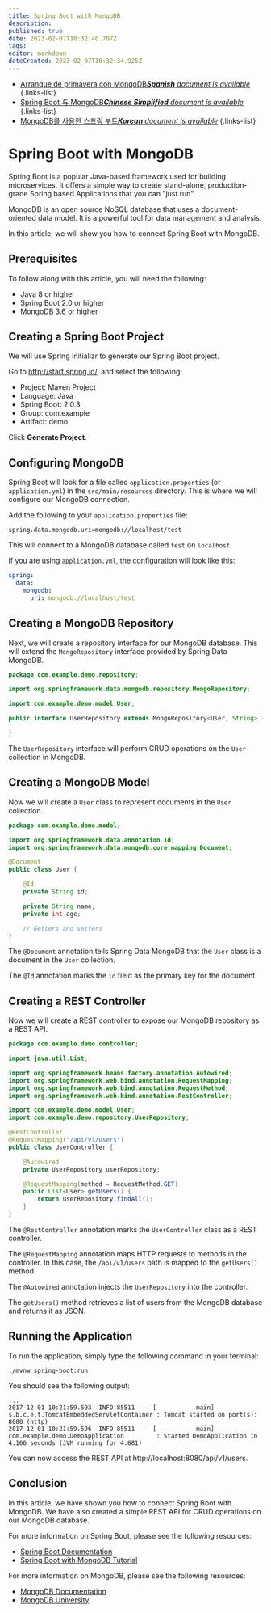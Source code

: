 ```yaml
---
title: Spring Boot with MongoDB
description: 
published: true
date: 2023-02-07T10:32:40.707Z
tags: 
editor: markdown
dateCreated: 2023-02-07T10:32:34.925Z
---
```


- [Arranque de primavera con MongoDB***Spanish** document is available*](/es/Knowledge-base/Spring-Boot/spring-boot-with-mongodb)
{.links-list}
- [Spring Boot 与 MongoDB***Chinese Simplified** document is available*](/zh/Knowledge-base/Spring-Boot/spring-boot-with-mongodb)
{.links-list}
- [MongoDB를 사용한 스프링 부트***Korean** document is available*](/ko/Knowledge-base/Spring-Boot/spring-boot-with-mongodb)
{.links-list}


# Spring Boot with MongoDB

Spring Boot is a popular Java-based framework used for building microservices. It offers a simple way to create stand-alone, production-grade Spring based Applications that you can "just run". 

 MongoDB is an open source NoSQL database that uses a document-oriented data model. It is a powerful tool for data management and analysis.

In this article, we will show you how to connect Spring Boot with MongoDB.

## Prerequisites

To follow along with this article, you will need the following:

- Java 8 or higher
- Spring Boot 2.0 or higher
- MongoDB 3.6 or higher

## Creating a Spring Boot Project

We will use Spring Initializr to generate our Spring Boot project. 

Go to http://start.spring.io/, and select the following:

- Project: Maven Project
- Language: Java
- Spring Boot: 2.0.3 
- Group: com.example
- Artifact: demo

Click **Generate Project**.

## Configuring MongoDB

Spring Boot will look for a file called `application.properties` (or `application.yml`) in the `src/main/resources` directory. This is where we will configure our MongoDB connection.

Add the following to your `application.properties` file:

```
spring.data.mongodb.uri=mongodb://localhost/test
```

This will connect to a MongoDB database called `test` on `localhost`. 

If you are using `application.yml`, the configuration will look like this:

```yaml
spring:
  data:
    mongodb:
      uri: mongodb://localhost/test
```

## Creating a MongoDB Repository

Next, we will create a repository interface for our MongoDB database. This will extend the `MongoRepository` interface provided by Spring Data MongoDB.

```java
package com.example.demo.repository;

import org.springframework.data.mongodb.repository.MongoRepository;

import com.example.demo.model.User;

public interface UserRepository extends MongoRepository<User, String> {

}
```

The `UserRepository` interface will perform CRUD operations on the `User` collection in MongoDB.

## Creating a MongoDB Model

Now we will create a `User` class to represent documents in the `User` collection.

```java
package com.example.demo.model;

import org.springframework.data.annotation.Id;
import org.springframework.data.mongodb.core.mapping.Document;

@Document
public class User {

    @Id
    private String id;

    private String name;
    private int age;

    // Getters and setters
}
```

The `@Document` annotation tells Spring Data MongoDB that the `User` class is a document in the `User` collection.

The `@Id` annotation marks the `id` field as the primary key for the document.

## Creating a REST Controller

Now we will create a REST controller to expose our MongoDB repository as a REST API.

```java
package com.example.demo.controller;

import java.util.List;

import org.springframework.beans.factory.annotation.Autowired;
import org.springframework.web.bind.annotation.RequestMapping;
import org.springframework.web.bind.annotation.RequestMethod;
import org.springframework.web.bind.annotation.RestController;

import com.example.demo.model.User;
import com.example.demo.repository.UserRepository;

@RestController
@RequestMapping("/api/v1/users")
public class UserController {

    @Autowired
    private UserRepository userRepository;

    @RequestMapping(method = RequestMethod.GET)
    public List<User> getUsers() {
        return userRepository.findAll();
    }
}
```

The `@RestController` annotation marks the `UserController` class as a REST controller.

The `@RequestMapping` annotation maps HTTP requests to methods in the controller. In this case, the `/api/v1/users` path is mapped to the `getUsers()` method.

The `@Autowired` annotation injects the `UserRepository` into the controller.

The `getUsers()` method retrieves a list of users from the MongoDB database and returns it as JSON.

## Running the Application

To run the application, simply type the following command in your terminal:

```
./mvnw spring-boot:run
```

You should see the following output:

```
...
2017-12-01 10:21:59.593  INFO 85511 --- [           main] s.b.c.e.t.TomcatEmbeddedServletContainer : Tomcat started on port(s): 8080 (http)
2017-12-01 10:21:59.596  INFO 85511 --- [           main] com.example.demo.DemoApplication         : Started DemoApplication in 4.166 seconds (JVM running for 4.681)
```

You can now access the REST API at http://localhost:8080/api/v1/users.

## Conclusion

In this article, we have shown you how to connect Spring Boot with MongoDB. We have also created a simple REST API for CRUD operations on our MongoDB database.

For more information on Spring Boot, please see the following resources:

- [Spring Boot Documentation](https://docs.spring.io/spring-boot/docs/current/reference/htmlsingle/)
- [Spring Boot with MongoDB Tutorial](https://www.baeldung.com/spring-boot-mongodb)

For more information on MongoDB, please see the following resources:

- [MongoDB Documentation](https://docs.mongodb.com/)
- [MongoDB University](https://university.mongodb.com/)